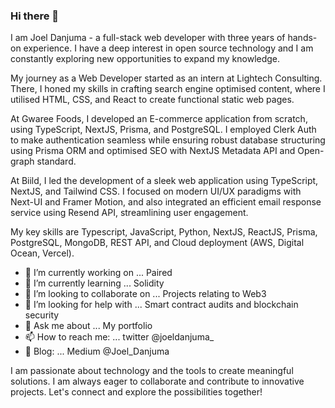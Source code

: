 ### Hi there 👋

I am Joel Danjuma - a full-stack web developer with three years of hands-on experience. I have a deep interest in open source technology and I am constantly exploring new opportunities to expand my knowledge.

My journey as a Web Developer started as an intern at Lightech Consulting. There, I honed my skills in crafting search engine optimised content, where I utilised HTML, CSS, and React to create functional static web pages.

At Gwaree Foods, I developed an E-commerce application from scratch, using TypeScript, NextJS, Prisma, and PostgreSQL. I employed Clerk Auth to make authentication seamless while ensuring robust database structuring using Prisma ORM and optimised SEO with NextJS Metadata API and Open-graph standard.

At Biild, I led the development of a sleek web application using TypeScript, NextJS, and Tailwind CSS. I focused on modern UI/UX paradigms with Next-UI and Framer Motion, and also integrated an efficient email response service using Resend API, streamlining user engagement.

My key skills are Typescript, JavaScript, Python, NextJS, ReactJS, Prisma, PostgreSQL, MongoDB, REST API, and Cloud deployment (AWS, Digital Ocean, Vercel).

- 🔭 I’m currently working on ... Paired
- 🌱 I’m currently learning ... Solidity
- 👯 I’m looking to collaborate on ... Projects relating to Web3
- 🤔 I’m looking for help with ... Smart contract audits and blockchain security
- 💬 Ask me about ... My portfolio
- 📫 How to reach me: ... twitter @joeldanjuma_ 
- 🧩 Blog: ... Medium @Joel_Danjuma

I am passionate about technology and the tools to create meaningful solutions. I am always eager to collaborate and contribute to innovative projects. Let's connect and explore the possibilities together!


